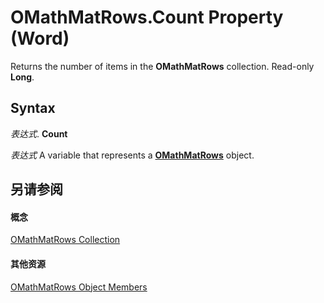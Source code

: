 
# OMathMatRows.Count Property (Word)

Returns the number of items in the  **OMathMatRows** collection. Read-only **Long**.


## Syntax

 _表达式_. **Count**

 _表达式_ A variable that represents a **[OMathMatRows](beeb74aa-23ba-b9da-1f24-65c91fb3dc2c.md)** object.


## 另请参阅


#### 概念


[OMathMatRows Collection](beeb74aa-23ba-b9da-1f24-65c91fb3dc2c.md)
#### 其他资源


[OMathMatRows Object Members](http://msdn.microsoft.com/library/fc3edcc6-336c-8213-04cc-6dd35bf7d52f%28Office.15%29.aspx)